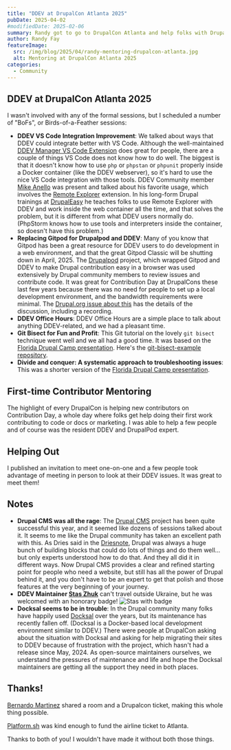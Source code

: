 ```yaml
---
title: "DDEV at DrupalCon Atlanta 2025"
pubDate: 2025-04-02
#modifiedDate: 2025-02-06
summary: Randy got to go to DrupalCon Atlanta and help folks with Drupal and DDEV.
author: Randy Fay
featureImage:
  src: /img/blog/2025/04/randy-mentoring-drupalcon-atlanta.jpg
  alt: Mentoring at DrupalCon Atlanta 2025
categories:
  - Community
---
```


## DDEV at DrupalCon Atlanta 2025

I wasn't involved with any of the formal sessions, but I scheduled a number of "BoFs", or Birds-of-a-Feather sessions:

* **DDEV VS Code Integration Improvement**: We talked about ways that DDEV could integrate better with VS Code. Although the well-maintained [DDEV Manager VS Code Extension](https://marketplace.visualstudio.com/items?itemName=biati.ddev-manager) does great for people, there are a couple of things VS Code does not know how to do well. The biggest is that it doesn't know how to use `php` or `phpstan` or `phpunit` properly inside a Docker container (like the DDEV webserver), so it's hard to use the nice VS Code integration with those tools. DDEV Community member [Mike Anello](https://www.drupal.org/u/ultimike) was present and talked about his favorite usage, which involves the [Remote Explorer](https://marketplace.visualstudio.com/items?itemName=ms-vscode.remote-explorer) extension. In his long-form Drupal trainings at [DrupalEasy](https://www.drupaleasy.com/) he teaches folks to use Remote Explorer with DDEV and work inside the web container all the time, and that solves the problem, but it is different from what DDEV users normally do. (PhpStorm knows how to use tools and interpreters inside the container, so doesn't have this problem.)
* **Replacing Gitpod for Drupalpod and DDEV**: Many of you know that Gitpod has been a great resource for DDEV users to do development in a web environment, and that the great Gitpod Classic will be shutting down in April, 2025. The [Drupalpod](https://www.drupal.org/project/drupalpod) project, which wrapped Gitpod and DDEV to make Drupal contribution easy in a browser was used extensively by Drupal community members to review issues and contribute code. It was great for Contribution Day at DrupalCons these last few years because there was no need for people to set up a local development environment, and the bandwidth requirements were minimal. The [Drupal.org issue about this](https://www.drupal.org/project/drupalpod/issues/3500792) has the details of the discussion, including a recording.
* **DDEV Office Hours**: DDEV Office Hours are a simple place to talk about anything DDEV-related, and we had a pleasant time.
* **Git Bisect for Fun and Profit**: This Git tutorial on the lovely `git bisect` technique went well and we all had a good time. It was based on the [Florida Drupal Camp presentation](https://www.fldrupal.camp/session/divide-and-conquer-systematic-approach-troubleshooting-issues). Here's the [git-bisect-example repository](https://github.com/rfay/git-bisect-example).
* **Divide and conquer: A systematic approach to troubleshooting issues**: This was a shorter version of the [Florida Drupal Camp presentation](https://www.fldrupal.camp/session/divide-and-conquer-systematic-approach-troubleshooting-issues).

## First-time Contributor Mentoring

The highlight of every DrupalCon is helping new contributors on Contribution Day, a whole day where folks get help doing their first work contributing to code or docs or marketing. I was able to help a few people and of course was the resident DDEV and DrupalPod expert. 

## Helping Out

I published an invitation to meet one-on-one and a few people took advantage of meeting in person to look at their DDEV issues. It was great to meet them!

## Notes

* **Drupal CMS was all the rage**: The [Drupal CMS](https://new.drupal.org/docs/drupal-cms) project has been quite successful this year, and it seemed like dozens of sessions talked about it. It seems to me like the Drupal community has taken an excellent path with this. As Dries said in the [Driesnote](https://dri.es/state-of-drupal-presentation-march-2025), Drupal was always a huge bunch of building blocks that could do lots of things and do them well... but only experts understood how to do that. And they all did it in different ways. Now Drupal CMS provides a clear and refined starting point for people who need a website, but still has all the power of Drupal behind it, and you don't have to be an expert to get that polish and those features at the very beginning of your journey.
* **DDEV Maintainer [Stas Zhuk](https://github.com/stasadev)** can't travel outside Ukraine, but he was welcomed with an honorary badge! ![Stas with badge](/img/blog/2025/04/stas-sort-of-at-drupalcon-atlanta.png)
* **Docksal seems to be in trouble**: In the Drupal community many folks have happily used [Docksal](https://docksal.io/) over the years, but its maintenance has recently fallen off. (Docksal is a Docker-based local development environment similar to DDEV.) There were people at DrupalCon asking about the situation with Docksal and asking for help migrating their sites to DDEV because of frustration with the project, which hasn't had a release since May, 2024. As open-source maintainers ourselves, we understand the pressures of maintenance and life and hope the Docksal maintainers are getting all the support they need in both places.

## Thanks!

[Bernardo Martinez](https://www.drupal.org/u/bernardm28) shared a room and a Drupalcon ticket, making this whole thing possible.

[Platform.sh](https://platform.sh) was kind enough to fund the airline ticket to Atlanta.

Thanks to both of you! I wouldn't have made it without both those things.
